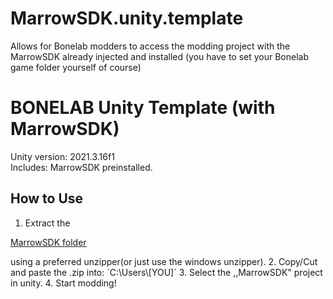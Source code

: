 # MarrowSDK.unity.template
Allows for Bonelab modders to access the modding project with the MarrowSDK already injected and installed (you have to set your Bonelab game folder yourself of course)

# BONELAB Unity Template (with MarrowSDK)

   Unity version: 2021.3.16f1  
   Includes: MarrowSDK preinstalled.

  ## How to Use
1. Extract the <!DOCTYPE html>
<html>
<body>



<p><a href="https://github.com/Braindead73German/MarrowSDK.unity.template/releases/tag/v.6.0">MarrowSDK folder</a></p>

</body>
</html>
 using a preferred unzipper(or just use the windows unzipper).
2. Copy/Cut and paste the .zip into:
`C:\Users\[YOU]`
3. Select the ,,MarrowSDK" project in unity.
4. Start modding!
